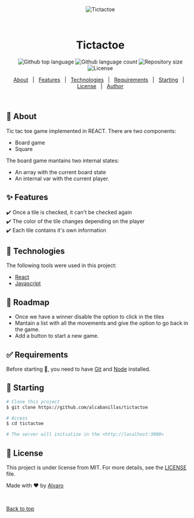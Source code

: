 <div align="center" id="top"> 
  <img src="./.github/app.gif" alt="Tictactoe" />

  &#xa0;

  <!-- <a href="https://tictactoe.netlify.app">Demo</a> -->
</div>

<h1 align="center">Tictactoe</h1>

<p align="center">
  <img alt="Github top language" src="https://img.shields.io/github/languages/top/alcabanillas/tictactoe?color=56BEB8">

  <img alt="Github language count" src="https://img.shields.io/github/languages/count/alcabanillas/tictactoe?color=56BEB8">

  <img alt="Repository size" src="https://img.shields.io/github/repo-size/alcabanillas/tictactoe?color=56BEB8">

  <img alt="License" src="https://img.shields.io/github/license/alcabanillas/tictactoe?color=56BEB8">

  <!-- <img alt="Github issues" src="https://img.shields.io/github/issues/alcabanillas/tictactoe?color=56BEB8" /> -->

  <!-- <img alt="Github forks" src="https://img.shields.io/github/forks/alcabanillas/tictactoe?color=56BEB8" /> -->

  <!-- <img alt="Github stars" src="https://img.shields.io/github/stars/alcabanillas/tictactoe?color=56BEB8" /> -->
</p>

<!-- Status -->

<!-- <h4 align="center"> 
	🚧  Tictactoe 🚀 Under construction...  🚧
</h4> 

<hr> -->

<p align="center">
  <a href="#dart-about">About</a> &#xa0; | &#xa0; 
  <a href="#sparkles-features">Features</a> &#xa0; | &#xa0;
  <a href="#rocket-technologies">Technologies</a> &#xa0; | &#xa0;
  <a href="#white_check_mark-requirements">Requirements</a> &#xa0; | &#xa0;
  <a href="#checkered_flag-starting">Starting</a> &#xa0; | &#xa0;
  <a href="#memo-license">License</a> &#xa0; | &#xa0;
  <a href="https://github.com/alcabanillas" target="_blank">Author</a>
</p>

<br>

## :dart: About ##

Tic tac toe game implemented in REACT. There are two components:
- Board game
- Square

The board game mantains two internal states:
- An array with the current board state
- An internal var with the current player.

## :sparkles: Features ##

:heavy_check_mark: Once a tile is checked, it can't be checked again\
:heavy_check_mark: The color of the tile changes depending on the player\
:heavy_check_mark: Each tile contains it's own information

## :rocket: Technologies ##

The following tools were used in this project:

- [React](https://reactjs.org/)
- [Javascript](https://www.javascript.com/)

## :construction_worker: Roadmap

- Once we have a winner disable the option to click in the tiles
- Mantain a list with all the movements and give the option to go back in the game.
- Add a button to start a new game.

## :white_check_mark: Requirements ##

Before starting :checkered_flag:, you need to have [Git](https://git-scm.com) and [Node](https://nodejs.org/en/) installed.

## :checkered_flag: Starting ##

```bash
# Clone this project
$ git clone https://github.com/alcabanillas/tictactoe

# Access
$ cd tictactoe

# The server will initialize in the <http://localhost:3000>
```

## :memo: License ##

This project is under license from MIT. For more details, see the [LICENSE](LICENSE.md) file.


Made with :heart: by <a href="https://github.com/alcabanillas" target="_blank">Alvaro</a>

&#xa0;

<a href="#top">Back to top</a>
